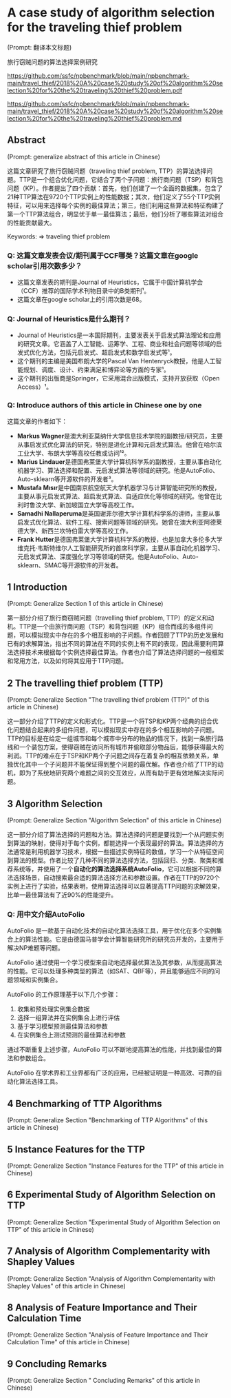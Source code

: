 # A case study of algorithm selection for the traveling thief problem

(Prompt: 翻译本文标题)

旅行窃贼问题的算法选择案例研究

https://github.com/ssfc/npbenchmark/blob/main/npbenchmark-main/travel_thief/2018%20A%20case%20study%20of%20algorithm%20selection%20for%20the%20traveling%20thief%20problem.pdf

https://github.com/ssfc/npbenchmark/blob/main/npbenchmark-main/travel_thief/2018%20A%20case%20study%20of%20algorithm%20selection%20for%20the%20traveling%20thief%20problem.md

## Abstract

(Prompt: generalize abstract of this article in Chinese)

这篇文章研究了旅行窃贼问题（traveling thief problem, TTP）的算法选择问题。TTP是一个组合优化问题，它结合了两个子问题：旅行商问题（TSP）和背包问题（KP）。作者提出了四个贡献：首先，他们创建了一个全面的数据集，包含了21种TTP算法在9720个TTP实例上的性能数据；其次，他们定义了55个TTP实例特征，可以用来选择每个实例的最佳算法；第三，他们利用这些算法和特征构建了第一个TTP算法组合，明显优于单一最佳算法；最后，他们分析了哪些算法对组合的性能贡献最大。

Keywords: => traveling thief problem

### Q: 这篇文章发表会议/期刊属于CCF哪类？这篇文章在google scholar引用次数多少？

- 这篇文章发表的期刊是Journal of Heuristics，它属于中国计算机学会（CCF）推荐的国际学术刊物目录中的B类期刊¹。
- 这篇文章在google scholar上的引用次数是68。

### Q: Journal of Heuristics是什么期刊？

- Journal of Heuristics是一本国际期刊，主要发表关于启发式算法理论和应用的研究文章。它涵盖了人工智能、运筹学、工程、商业和社会问题等领域的启发式优化方法，包括元启发式、超启发式和数学启发式等¹。
- 这个期刊的主编是美国布朗大学的Pascal Van Hentenryck教授，他是人工智能规划、调度、设计、约束满足和博弈论等方面的专家¹。
- 这个期刊的出版商是Springer，它采用混合出版模式，支持开放获取（Open Access）¹。

### Q: Introduce authors of this article in Chinese one by one

这篇文章的作者如下：

- **Markus Wagner**是澳大利亚莫纳什大学信息技术学院的副教授/研究员，主要从事启发式优化算法的研究，特别是进化计算和元启发式算法。他曾在哈尔滨工业大学、布朗大学等高校任教或访问¹²。
- **Marius Lindauer**是德国弗莱堡大学计算机科学系的副教授，主要从事自动化机器学习、算法选择和配置、元启发式算法等领域的研究。他是AutoFolio、Auto-sklearn等开源软件的开发者³。
- **Mustafa Mısır**是中国南京航空航天大学机器学习与计算智能研究所的教授，主要从事元启发式算法、超启发式算法、自适应优化等领域的研究。他曾在比利时鲁汶大学、新加坡国立大学等高校工作。
- **Samadhi Nallaperuma**是英国谢菲尔德大学计算机科学系的讲师，主要从事启发式优化算法、软件工程、搜索问题等领域的研究。她曾在澳大利亚阿德莱德大学、新西兰坎特伯雷大学等高校工作。
- **Frank Hutter**是德国弗莱堡大学计算机科学系的教授，也是加拿大多伦多大学维克托·韦斯特维尔人工智能研究所的首席科学家，主要从事自动化机器学习、元启发式算法、深度强化学习等领域的研究。他是AutoFolio、Auto-sklearn、SMAC等开源软件的开发者。

## 1 Introduction

(Prompt: Generalize Section 1 of this article in Chinese)

第一部分介绍了旅行商窃贼问题（travelling thief problem, TTP）的定义和动机。TTP是一个由旅行商问题（TSP）和背包问题（KP）组合而成的多组件问题，可以模拟现实中存在的多个相互影响的子问题。作者回顾了TTP的历史发展和已有的求解算法，指出不同的算法在不同的实例上有不同的表现，因此需要利用算法选择技术来根据每个实例选择最佳算法。作者也介绍了算法选择问题的一般框架和常用方法，以及如何将其应用于TTP问题。

## 2 The travelling thief problem (TTP)

(Prompt: Generalize Section "The travelling thief problem (TTP)" of this article in Chinese)

这一部分介绍了TTP的定义和形式化。TTP是一个将TSP和KP两个经典的组合优化问题结合起来的多组件问题，可以模拟现实中存在的多个相互影响的子问题。TTP的目标是在给定一组城市和每个城市中分布的物品的情况下，找到一条旅行路线和一个装包方案，使得窃贼在访问所有城市并偷取部分物品后，能够获得最大的利润。TTP的难点在于TSP和KP两个子问题之间存在着复杂的相互依赖关系，单独优化其中一个子问题并不能保证得到整个问题的最优解。作者也介绍了TTP的动机，即为了系统地研究两个难题之间的交互效应，从而有助于更有效地解决实际问题。

## 3 Algorithm Selection

(Prompt: Generalize Section "Algorithm Selection" of this article in Chinese)

这一部分介绍了算法选择的问题和方法。算法选择的问题是要找到一个从问题实例到算法的映射，使得对于每个实例，都能选择一个表现最好的算法。算法选择的方法通常是利用机器学习技术，根据一些描述实例特征的数值，学习一个从特征空间到算法的模型。作者比较了几种不同的算法选择方法，包括回归、分类、聚类和推荐系统等，并使用了一个**自动化的算法选择系统AutoFolio**，它可以根据不同的算法选择场景，自动搜索最合适的算法选择方法和参数设置。作者在TTP的9720个实例上进行了实验，结果表明，使用算法选择可以显著提高TTP问题的求解效果，比单一最佳算法有了近90%的性能提升。

### Q: 用中文介绍AutoFolio

AutoFolio 是一款基于自动化技术的自动化算法选择工具，用于优化在多个实例集合上的算法性能。它是由德国马普学会计算智能研究所的研究员开发的，主要用于解决NP难题等问题。

AutoFolio 通过使用一个学习模型来自动地选择最优算法及其参数，从而提高算法的性能。它可以处理多种类型的算法（如SAT、QBF等），并且能够适应不同的问题领域和实例集合。

AutoFolio 的工作原理基于以下几个步骤：

1. 收集和预处理实例集合数据
2. 选择一组算法并在实例集合上进行评估
3. 基于学习模型预测最佳算法和参数
4. 在实例集合上测试预测的最佳算法和参数

通过不断重复上述步骤，AutoFolio 可以不断地提高算法的性能，并找到最佳的算法和参数组合。

AutoFolio 在学术界和工业界都有广泛的应用，已经被证明是一种高效、可靠的自动化算法选择工具。

## 4 Benchmarking of TTP Algorithms

(Prompt: Generalize Section "Benchmarking of TTP Algorithms" of this article in Chinese)

## 5 Instance Features for the TTP

(Prompt: Generalize Section "Instance Features for the TTP" of this article in Chinese)

## 6 Experimental Study of Algorithm Selection on TTP

(Prompt: Generalize Section "Experimental Study of Algorithm Selection on TTP" of this article in Chinese)

## 7 Analysis of Algorithm Complementarity with Shapley Values

(Prompt: Generalize Section "Analysis of Algorithm Complementarity with Shapley Values" of this article in Chinese)

## 8 Analysis of Feature Importance and Their Calculation Time

(Prompt: Generalize Section "Analysis of Feature Importance and Their Calculation Time" of this article in Chinese)

## 9  Concluding Remarks

(Prompt: Generalize Section " Concluding Remarks" of this article in Chinese)